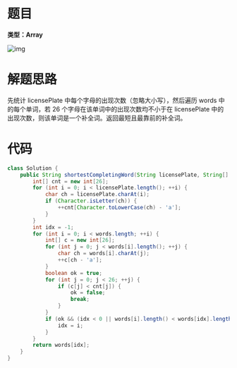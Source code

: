 # 题目

**类型：Array**

![img](https://cdn.nlark.com/yuque/0/2021/png/2941598/1639198812992-815e472b-6134-400d-8d2b-f58c71280ef0.png)





# 解题思路

先统计  licensePlate 中每个字母的出现次数（忽略大小写），然后遍历 words 中的每个单词，若  26 个字母在该单词中的出现次数均不小于在  licensePlate 中的出现次数，则该单词是一个补全词。返回最短且最靠前的补全词。



 

# 代码

```java
class Solution {
    public String shortestCompletingWord(String licensePlate, String[] words) {
        int[] cnt = new int[26];
        for (int i = 0; i < licensePlate.length(); ++i) {
            char ch = licensePlate.charAt(i);
            if (Character.isLetter(ch)) {
                ++cnt[Character.toLowerCase(ch) - 'a'];
            }
        }
        int idx = -1;
        for (int i = 0; i < words.length; ++i) {
            int[] c = new int[26];
            for (int j = 0; j < words[i].length(); ++j) {
                char ch = words[i].charAt(j);
                ++c[ch - 'a'];
            }
            boolean ok = true;
            for (int j = 0; j < 26; ++j) {
                if (c[j] < cnt[j]) {
                    ok = false;
                    break;
                }
            }
            if (ok && (idx < 0 || words[i].length() < words[idx].length())) {
                idx = i;
            }
        }
        return words[idx];
    }
}
```
